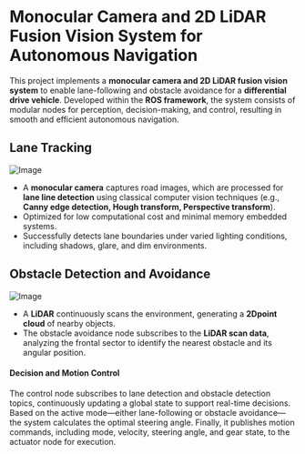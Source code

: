 # Monocular Camera and 2D LiDAR Fusion Vision System for Autonomous Navigation
This project implements a **monocular camera and 2D LiDAR fusion vision system** to enable lane-following and obstacle avoidance for a **differential drive vehicle**. Developed within the **ROS framework**, the system consists of modular nodes for perception, decision-making, and control, resulting in smooth and efficient autonomous navigation.  


## Lane Tracking
![Image](https://github.com/user-attachments/assets/1f9c7c82-c445-442d-a9a6-d26b829239cd)
- A **monocular camera** captures road images, which are processed for **lane line detection** using classical computer vision techniques (e.g., **Canny edge detection, Hough transform, Perspective transform**).
- Optimized for low computational cost and minimal memory embedded systems.
- Successfully detects lane boundaries under varied lighting conditions, including shadows, glare, and dim environments.
  
## Obstacle Detection and Avoidance
![Image](https://github.com/user-attachments/assets/85ea2942-973c-4a9f-9cd7-3affd045741c)
- A **LiDAR** continuously scans the environment, generating a **2Dpoint cloud** of nearby objects.  
- The obstacle avoidance node subscribes to the **LiDAR scan data**, analyzing the frontal sector to identify the nearest obstacle and its angular position.  


#### **Decision and Motion Control**  
The control node subscribes to lane detection and obstacle detection topics, continuously updating a global state to support real-time decisions. Based on the active mode—either lane-following or obstacle avoidance—the system calculates the optimal steering angle. Finally, it publishes motion commands, including mode, velocity, steering angle, and gear state, to the actuator node for execution.
